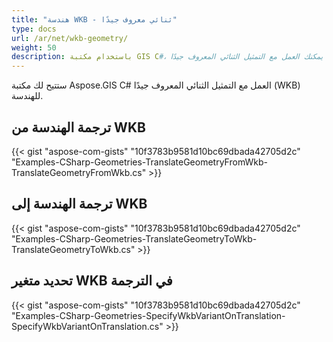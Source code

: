 ```yaml
---
title: "هندسة WKB - ثنائي معروف جيدًا"
type: docs
url: /ar/net/wkb-geometry/
weight: 50
description: باستخدام مكتبة GIS C#، يمكنك العمل مع التمثيل الثنائي المعروف جيدًا (WKB) للهندسة وترجمته إلى أو من WKB.
---
```


ستتيح لك مكتبة Aspose.GIS C# العمل مع التمثيل الثنائي المعروف جيدًا (WKB) للهندسة.

## **ترجمة الهندسة من WKB**
{{< gist "aspose-com-gists" "10f3783b9581d10bc69dbada42705d2c" "Examples-CSharp-Geometries-TranslateGeometryFromWkb-TranslateGeometryFromWkb.cs" >}}
## **ترجمة الهندسة إلى WKB**
{{< gist "aspose-com-gists" "10f3783b9581d10bc69dbada42705d2c" "Examples-CSharp-Geometries-TranslateGeometryToWkb-TranslateGeometryToWkb.cs" >}}
## **تحديد متغير WKB في الترجمة**
{{< gist "aspose-com-gists" "10f3783b9581d10bc69dbada42705d2c" "Examples-CSharp-Geometries-SpecifyWkbVariantOnTranslation-SpecifyWkbVariantOnTranslation.cs" >}}
